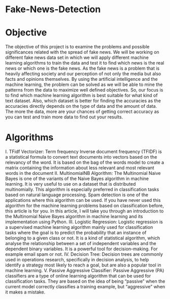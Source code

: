 # Fake-News-Detection
# Objective
The objective of this project is to examine the problems and possible significances related with the spread of fake news. We will be working on different fake news data set in which we will apply different machine learning algorithms to train the data and test it to find which news is the real news or which one is the fake news. As the fake news is a problem that is heavily affecting society and our perception of not only the media but also facts and opinions themselves. By using the artificial intelligence and the machine learning, the problem can be solved as we will be able to mine the patterns from the data to maximize well defined objectives. So, our focus is to find which machine learning algorithm is best suitable for what kind of text dataset. Also, which dataset is better for finding the accuracies as the accuracies directly depends on the type of data and the amount of data. The more the data, more are your chances of getting correct accuracy as you can test and train more data to find out your results.

# Algorithms
I.	TFidf Vectorizer: Term frequency Inverse document frequency (TFIDF) is a statistical formula to convert text documents into vectors based on the relevancy of the word. It is based on the bag of the words model to create a matrix containing the information about less relevant and most relevant words in the document
II.	MultinomialNB Algorithm: The Multinomial Naive Bayes is one of the variants of the Naive Bayes algorithm in machine learning. It is very useful to use on a dataset that is distributed multinomially. This algorithm is especially preferred in classification tasks based on natural language processing. Spam detection is one of the applications where this algorithm can be used. If you have never used this algorithm for the machine learning problems based on classification before, this article is for you. In this article, I will take you through an introduction to the Multinomial Naive Bayes algorithm in machine learning and its implementation using Python.
III.	Logistic Regression: Logistic regression is a supervised machine learning algorithm mainly used for classification tasks where the goal is to predict the probability that an instance of belonging to a given class or not. It is a kind of statistical algorithm, which analyse the relationship between a set of independent variables and the dependent binary variables. It is a powerful tool for decision-making. For example email spam or not. 
IV.	Decision Tree: Decision trees are commonly used in operations research, specifically in decision analysis, to help identify a strategy most likely to reach a goal, but are also a popular tool in machine learning.
V.	Passive Aggressive Classifier: Passive Aggressive (PA) classifiers are a type of online learning algorithm that can be used for classification tasks. They are based on the idea of being “passive” when the current model correctly classifies a training example, but “aggressive” when it makes a mistake.
